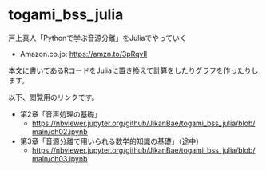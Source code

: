 # togami_bss_julia

戸上真人「Pythonで学ぶ音源分離」をJuliaでやっていく

* Amazon.co.jp: https://amzn.to/3pRqvII

本文に書いてあるRコードをJuliaに置き換えて計算をしたりグラフを作ったりします。

以下、閲覧用のリンクです。

* 第2章「音声処理の基礎」
  - https://nbviewer.jupyter.org/github/JikanBae/togami_bss_julia/blob/main/ch02.ipynb
* 第3章「音源分離で用いられる数学的知識の基礎」（途中）
  - https://nbviewer.jupyter.org/github/JikanBae/togami_bss_julia/blob/main/ch03.ipynb
